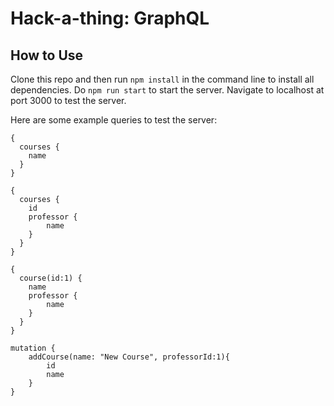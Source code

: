 # Hack-a-thing: GraphQL

## How to Use

Clone this repo and then run `npm install` in the command line to install all dependencies.
Do `npm run start` to start the server. Navigate to localhost at port 3000 to test the server.

Here are some example queries to test the server:

```
{
  courses {
    name
  }
}
```

```
{
  courses {
    id
    professor {
        name
    }
  }
}
```

```
{
  course(id:1) {
    name
    professor {
        name
    }
  }
}
```

```
mutation {
    addCourse(name: "New Course", professorId:1){
        id
        name
    }
}
```
